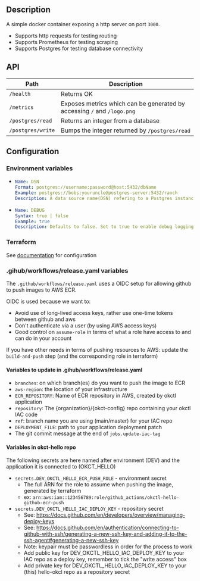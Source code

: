 ## Description
A simple docker container exposing a http server on port `3000`.

* Supports http requests for testing routing
* Supports Prometheus for testing scraping
* Supports Postgres for testing database connectivity

## API
| Path | Description |
|------|-------------|
| `/health` | Returns OK |
| `/metrics` | Exposes metrics which can be generated by accessing `/` and `/logo.png` |
| `/postgres/read` | Returns an integer from a database |
| `/postgres/write` | Bumps the integer returned by `/postgres/read` |

## Configuration
### Environment variables
*
    ```yaml
    Name: DSN
    Format: postgres://username:password@host:5432/dbName
    Example: postgres://bobs:youruncle@postgres-server:5432/ranch
    Description: A data source name(DSN) refering to a Postgres instance
    ```
*
    ```yaml
    Name: DEBUG
    Syntax: true | false
    Example: true 
    Description: Defaults to false. Set to true to enable debug logging. 
    ```

### Terraform
See [documentation](tf/README.md) for configuration

### .gihub/workflows/release.yaml variables 
The `.github/workflows/release.yaml` uses a OIDC setup for allowing github to push images to AWS ECR.

OIDC is used because we want to:
* Avoid use of long-lived access keys, rather use one-time tokens between github and aws
* Don't authenticate via a user (by using AWS access keys)
* Good control on `assume-role` in terms of what a role have access to and can do in your account

If you have other needs in terms of pushing resources to AWS: update the `build-and-push` step (and the corresponding role in terraform)

#### Variables to update in .gihub/workflows/release.yaml
* `branches`: on which branch(es) do you want to push the image to ECR
* `aws-region`: the location of your infrastructure
* `ECR_REPOSITORY`: Name of ECR repository in AWS, created by okctl application 
* `repository`: The {organization}/{okct-config} repo containing your okctl IAC code
* `ref`: branch name you are using (main/master) for your IAC repo
* `DEPLOYMENT_FILE`: path to your application deployment patch
* The git commit message at the end of `jobs.update-iac-tag`

#### Variables in okct-hello repo
The following secrets are here named after environment (DEV) and the application it is connected to (OKCT_HELLO)
* `secrets.DEV_OKCTL_HELLO_ECR_PUSH_ROLE` - environment secret 
  * The full ARN for the role to assume when pushing the image, generated by terraform
  * ex: `arn:aws:iam::123456789:role/github_actions/okctl-hello-github-ecr-push`
* `secrets.DEV_OKCTL_HELLO_IAC_DEPLOY_KEY` - repository secret
  * See: https://docs.github.com/en/developers/overview/managing-deploy-keys
  * See: https://docs.github.com/en/authentication/connecting-to-github-with-ssh/generating-a-new-ssh-key-and-adding-it-to-the-ssh-agent#generating-a-new-ssh-key
  * Note: keypair must be passwordless in order for the process to work
  * Add public key for DEV_OKCTL_HELLO_IAC_DEPLOY_KEY to your IAC repo as a deploy key, remember to tick the "write access" box
  * Add private key for DEV_OKCTL_HELLO_IAC_DEPLOY_KEY to your (this) hello-okcl repo as a repository secret